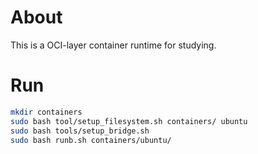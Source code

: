 # About

This is a OCI-layer container runtime for studying.

# Run

```bash
mkdir containers
sudo bash tool/setup_filesystem.sh containers/ ubuntu
sudo bash tools/setup_bridge.sh
sudo bash runb.sh containers/ubuntu/
```
